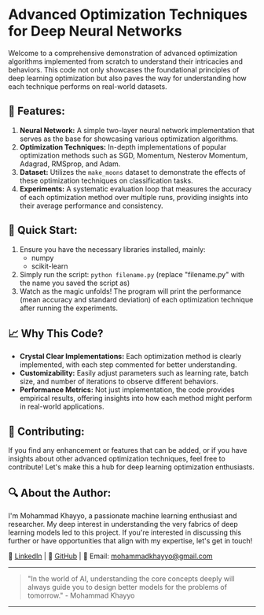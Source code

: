 # Advanced Optimization Techniques for Deep Neural Networks

Welcome to a comprehensive demonstration of advanced optimization algorithms implemented from scratch to understand their intricacies and behaviors. This code not only showcases the foundational principles of deep learning optimization but also paves the way for understanding how each technique performs on real-world datasets.

## 🌟 Features:

1. **Neural Network:** A simple two-layer neural network implementation that serves as the base for showcasing various optimization algorithms.
2. **Optimization Techniques:** In-depth implementations of popular optimization methods such as SGD, Momentum, Nesterov Momentum, Adagrad, RMSprop, and Adam.
3. **Dataset:** Utilizes the `make_moons` dataset to demonstrate the effects of these optimization techniques on classification tasks.
4. **Experiments:** A systematic evaluation loop that measures the accuracy of each optimization method over multiple runs, providing insights into their average performance and consistency.

## 🚀 Quick Start:

1. Ensure you have the necessary libraries installed, mainly:
    - numpy
    - scikit-learn
2. Simply run the script: `python filename.py` (replace "filename.py" with the name you saved the script as)
3. Watch as the magic unfolds! The program will print the performance (mean accuracy and standard deviation) of each optimization technique after running the experiments.

## 📈 Why This Code?

- **Crystal Clear Implementations:** Each optimization method is clearly implemented, with each step commented for better understanding.
- **Customizability:** Easily adjust parameters such as learning rate, batch size, and number of iterations to observe different behaviors.
- **Performance Metrics:** Not just implementation, the code provides empirical results, offering insights into how each method might perform in real-world applications.

## 🤝 Contributing:

If you find any enhancement or features that can be added, or if you have insights about other advanced optimization techniques, feel free to contribute! Let's make this a hub for deep learning optimization enthusiasts.

## 🔍 About the Author:

I'm Mohammad Khayyo, a passionate machine learning enthusiast and researcher. My deep interest in understanding the very fabrics of deep learning models led to this project. If you're interested in discussing this further or have opportunities that align with my expertise, let's get in touch!

🔗 [LinkedIn](linkedin.com/in/mohammadkhayyo/) | 🔗 [GitHub](https://github.com/MohammadKhayyo) | 📧 Email: mohammadkhayyo@gmail.com

---

> "In the world of AI, understanding the core concepts deeply will always guide you to design better models for the problems of tomorrow." - Mohammad Khayyo

---

